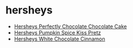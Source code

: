 # hersheys

 * [Hersheys Perfectly Chocolate Chocolate Cake](../index/h/hersheys-perfectly-chocolate-chocolate-cake.json)
 * [Hersheys Pumpkin Spice Kiss Pretz](../index/h/hersheys-pumpkin-spice-kiss-pretz.json)
 * [Hersheys White Chocolate Cinnamon](../index/h/hersheys-white-chocolate-cinnamon.json)
